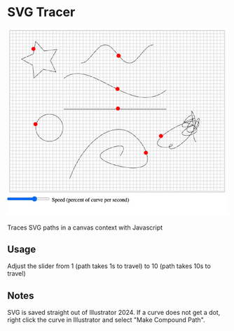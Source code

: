 # SVG Tracer

![screenshot](screenshot.jpg)

Traces SVG paths in a canvas context with Javascript

## Usage

Adjust the slider from 1 (path takes 1s to travel) to 10 (path takes 10s to travel)

## Notes

SVG is saved straight out of Illustrator 2024. If a curve does not get a dot, right click the curve in Illustrator and select "Make Compound Path".
